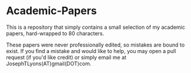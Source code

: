 # Academic-Papers
This is a repository that simply contains a small selection of my academic papers, hard-wrapped to 80 characters.

These papers were never professionally edited, so mistakes are bound to exist.  If you find a mistake and would like to help, you may open a pull request (if you'd like credit) or simply email me at JosephTLyons(AT)gmail(DOT)com.
